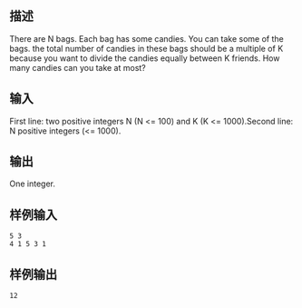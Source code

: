 ## 描述


There are N bags. Each bag has some candies. You can take some of the bags. the total number of candies in these bags should be a multiple of K because you want to divide the candies equally between K friends. How many candies can you take at most?

## 输入


First line: two positive integers N (N <= 100) and K (K <= 1000).Second line: N positive integers (<= 1000).

## 输出


One integer.

## 样例输入


```
5 3
4 1 5 3 1
```


## 样例输出


```
12
```


